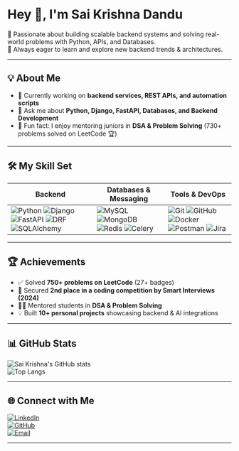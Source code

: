 # Hey 👋, I'm Sai Krishna Dandu 

🚀 Passionate about building scalable backend systems and solving real-world problems with Python, APIs, and Databases.  
🎯 Always eager to learn and explore new backend trends & architectures.  

---

## 💡 About Me
- 🔭 Currently working on **backend services, REST APIs, and automation scripts**  
- 💬 Ask me about **Python, Django, FastAPI, Databases, and Backend Development**  
- 🎯 Fun fact: I enjoy mentoring juniors in **DSA & Problem Solving** (730+ problems solved on LeetCode 🏆)  

---
## 🛠️ My Skill Set  

| Backend | Databases & Messaging | Tools & DevOps |
|---------|------------------------|----------------|
| ![Python](https://img.shields.io/badge/Python-3776AB?logo=python&logoColor=white) ![Django](https://img.shields.io/badge/Django-092E20?logo=django&logoColor=white) ![FastAPI](https://img.shields.io/badge/FastAPI-009688?logo=fastapi&logoColor=white) ![DRF](https://img.shields.io/badge/Django%20REST-ff1709?logo=django&logoColor=white) ![SQLAlchemy](https://img.shields.io/badge/SQLAlchemy-red?logo=sqlalchemy&logoColor=white) | ![MySQL](https://img.shields.io/badge/MySQL-4479A1?logo=mysql&logoColor=white) ![MongoDB](https://img.shields.io/badge/MongoDB-47A248?logo=mongodb&logoColor=white) ![Redis](https://img.shields.io/badge/Redis-DC382D?logo=redis&logoColor=white) ![Celery](https://img.shields.io/badge/Celery-37814A?logo=celery&logoColor=white) | ![Git](https://img.shields.io/badge/Git-F05032?logo=git&logoColor=white) ![GitHub](https://img.shields.io/badge/GitHub-181717?logo=github&logoColor=white) ![Docker](https://img.shields.io/badge/Docker-2496ED?logo=docker&logoColor=white) ![Postman](https://img.shields.io/badge/Postman-FF6C37?logo=postman&logoColor=white) ![Jira](https://img.shields.io/badge/Jira-0052CC?logo=jira&logoColor=white) |


---

## 🏆 Achievements  
- ✅ Solved **750+ problems on LeetCode** (27+ badges)  
- 🥈 Secured **2nd place in a coding competition by Smart Interviews (2024)**  
- 👨‍🏫 Mentored students in **DSA & Problem Solving**  
- 💡 Built **10+ personal projects** showcasing backend & AI integrations  

---

## 📊 GitHub Stats  

![Sai Krishna's GitHub stats](https://github-readme-stats.vercel.app/api?username=dandusaikrishna&show_icons=true&theme=radical)  
![Top Langs](https://github-readme-stats.vercel.app/api/top-langs/?username=dandusaikrishna&layout=compact&theme=radical)  

---

## 🌐 Connect with Me  
[![LinkedIn](https://img.shields.io/badge/LinkedIn-blue?logo=linkedin&logoColor=white)](https://linkedin.com/in/saikrishnadandu)  
[![GitHub](https://img.shields.io/badge/GitHub-181717?logo=github&logoColor=white)](https://github.com/dandusaikrishna)  
[![Email](https://img.shields.io/badge/Email-D14836?logo=gmail&logoColor=white)](mailto:saikrishnadandu9@gmail.com)  

---

